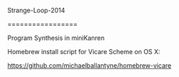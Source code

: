 Strange-Loop-2014

=================

Program Synthesis in miniKanren


Homebrew install script for Vicare Scheme on OS X:

https://github.com/michaelballantyne/homebrew-vicare
